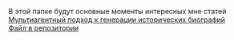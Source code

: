 В этой папке будут основные моменты интересных мне статей
[Мультиагентный подход к генерации исторических биографий](https://arxiv.org/html/2503.11346v1)  
[Файл в репозитории](https://github.com/rocoss/Awesome-RAG/blob/main/key_points/AIstorian.md)
